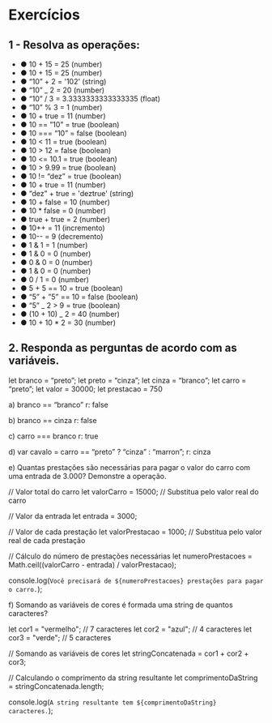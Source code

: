 # Exercícios

## 1 - Resolva as operações:

<ul>
    <li> ● 10 + 15 = 25 (number)</li>
    <li>● 10 + 15 = 25 (number)</li>
    <li>● “10” + 2 = '102' (string)</li>
    <li>● “10” _ 2 = 20 (number)</li>
    <li>● “10” / 3 = 3.3333333333333335 (float)</li>
    <li>● “10” % 3 = 1 (number)</li>
    <li>● 10 + true = 11 (number)</li>
    <li>● 10 == ”10” = true (boolean)</li>
    <li>● 10 === “10” = false (boolean)</li>
    <li>● 10 < 11 = true (boolean)</li>
    <li>● 10 > 12 = false (boolean)</li>
    <li>● 10 <= 10.1 = true (boolean)</li>
    <li>● 10 > 9.99 = true (boolean)</li>
    <li>● 10 != “dez” = true (boolean)</li>
    <li>● 10 + true = 11 (number)</li>
    <li>● “dez” + true = 'deztrue' (string)</li>
    <li>● 10 + false = 10 (number)</li>
    <li>● 10 * false = 0 (number)</li>
    <li>● true + true = 2 (number)</li>
    <li>● 10++ = 11 (incremento)</li>
    <li>● 10-- = 9 (decremento)</li>
    <li>● 1 & 1 = 1 (number)</li>
    <li>● 1 & 0 = 0 (number)</li>
    <li>● 0 & 0 = 0 (number)</li>
    <li>● 1 & 0 = 0 (number)</li>
    <li>● 0 / 1 = 0 (number)</li>
    <li>● 5 + 5 == 10 = true (boolean)</li>
    <li>● “5” + ”5” == 10 = false (boolean)</li>
    <li>● “5” _ 2 > 9 = true (boolean)</li>
    <li>● (10 + 10) _ 2 = 40 (number)</li>
    <li>● 10 + 10 * 2 = 30 (number)</li>
</ul>

## 2. Responda as perguntas de acordo com as variáveis.

let branco = “preto”;
let preto = “cinza”;
let cinza = “branco”;
let carro = “preto”;
let valor = 30000;
let prestacao = 750

a) branco == “branco”
r: false

b) branco == cinza
r: false

c) carro === branco
r: true

d) var cavalo = carro == “preto” ? “cinza” : “marron”;
r: cinza

e) Quantas prestações são necessárias para pagar o valor do carro com uma entrada
de 3.000? Demonstre a operação.

// Valor total do carro
let valorCarro = 15000; // Substitua pelo valor real do carro

// Valor da entrada
let entrada = 3000;

// Valor de cada prestação
let valorPrestacao = 1000; // Substitua pelo valor real de cada prestação

// Cálculo do número de prestações necessárias
let numeroPrestacoes = Math.ceil((valorCarro - entrada) / valorPrestacao);

console.log(`Você precisará de ${numeroPrestacoes} prestações para pagar o carro.`);

f) Somando as variáveis de cores é formada uma string de quantos caracteres?

let cor1 = "vermelho"; // 7 caracteres
let cor2 = "azul"; // 4 caracteres
let cor3 = "verde"; // 5 caracteres

// Somando as variáveis de cores
let stringConcatenada = cor1 + cor2 + cor3;

// Calculando o comprimento da string resultante
let comprimentoDaString = stringConcatenada.length;

console.log(`A string resultante tem ${comprimentoDaString} caracteres.`);
